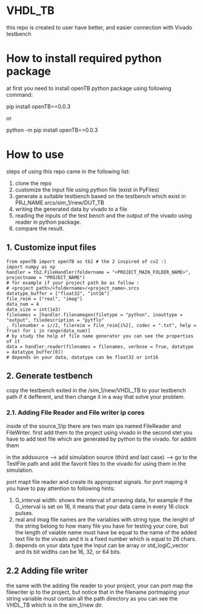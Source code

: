 # VHDL_TB
this repo is created to user have better, and easier connection with Vivado testbench 

# How to install required python package
at first you need to install openTB python package using following command:

pip install openTB==0.0.3

or 

python -m pip install openTB==0.0.3

# How to use 

steps of using this repo came in the following list: 

  1. clone the repo
  2. customize the input file using python file (exist in PyFiles)
  3. generate a suitable testbench based on the testbench which exist in PRJ_NAME.srcs/sim_1/new/DUT_TB
  4. writing the generated data by vivado to a file 
  5. reading the inputs of the test bench and the output of the vivado using reader in python package. 
  6. compare the result. 


## 1. Customize input files
```
from openTB import openTB as tb2 # the 2 inspired of cv2 :)
import numpy as np 
handler = tb2.FileHandler(foldername = "<PROJECT_MAIN_FOLDER_NAME>", projectname = "PROJECT_NAME")
# for example if your project path be as follow : 
# <project path>/<foldername>/<project_name>.srcs
datatype_buffer = ["float32", "int16"]
file_reim = ["real", "imag"]
data_num = 4
data_size = int(1e3)
filenames = [handler.filenamegen(filetype = "python", inouttype = "output", filedescription = "pytflo"
, filenumber = i//2, filereim = file_reim[i%2], codec = ".txt", help = True) for i in range(data_num)]
# by study the help of file name generator you can see the properties of it 
data = handler.reader(filenames = filenames, verbose = True, datatype = datatype_buffer[0])
# depends on your data, datatype can be float32 or int16
```

## 2. Generate testbench 

copy the testbench exited in the /sim_1/new/VHDL_TB to your testbench path if it defferent, and then change it in a way that solve your problem. 

### 2.1. Adding File Reader and File writer ip cores

inside of the source_1/ip there are two main ips named FileReader and FileWriter.
first add them to the project using vivado
in the second stet you have to add text file which are generated by python to the vivado. 
for addint them 

in the addsource --> add simulation source (third and last case) --> go to the TestFile path and add the 
favorit files to the vivado for using them in the simulation. 

port mapt file reader and create its appropreat signals. 
for port maping it you have to pay attention to following hints: 

  1. G_interval width: shows the interval of arraving data, for example if the G_interval is set on 16, it means that your data came in every 16 clock pulses.
  2. real and imag file names are the variables with string type. the lenght of the string belong to how many file you have for testing your core, but the length of        vaiable name must have be equal to the name of the added text file to the vivado and it is a fixed number which is equal to 26 chars.
  3. depends on your data type the input can be array or std_logiC_vector and its bit widths can be 16, 32, or 64 bits. 

## 2.2 Adding file writer 
the same with the adding file reader to your project, your can port map the filewriter ip to the project, but notice that in the filename portmaping your string variable must contain all the path directory as you can see the VHDL_TB which is in the sim_1/new dir.


